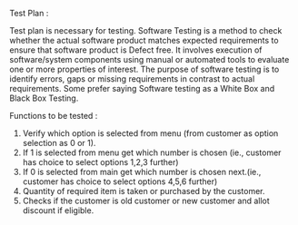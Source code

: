 Test Plan :
        
   Test plan is necessary for testing. 
   Software Testing is a method to check whether the actual software product matches expected requirements to ensure that software product is Defect free.
   It involves execution of software/system components using manual or automated tools to evaluate one or more properties of interest.
   The purpose of software testing is to identify errors, gaps or missing requirements in contrast to actual requirements.
   Some prefer saying Software testing as a White Box and Black Box Testing.

Functions to be tested :

  1. Verify which option is selected from menu (from customer as option selection as 0 or 1).
  2. If 1 is selected from menu get which number is chosen (ie., customer has choice to select options 1,2,3 further)
  3. If 0 is selected from main get which number is chosen next.(ie., customer has choice to select options 4,5,6 further)
  4. Quantity of required item is taken or purchased by the customer.
  5. Checks if the customer is old customer or new customer and allot discount if eligible.
